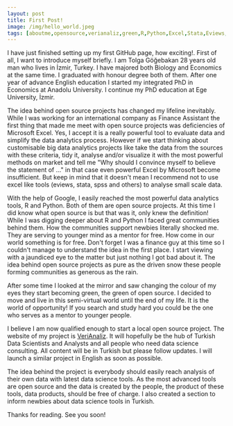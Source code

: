```yaml
---
layout: post
title: First Post!
image: /img/hello_world.jpeg
tags: [aboutme,opensource,verianaliz,green,R,Python,Excel,Stata,Eviews,İzmir]
---
```


I have just finished setting up my first GitHub page, how exciting!. First of all, I want to introduce myself briefly. I am Tolga Göğebakan 28 years old man who lives in İzmir, Turkey. I have majored both Biology and Economics at the same time. I graduated with honour degree both of them. After one year of advance English education I started my integrated PhD in Economics at Anadolu University. I continue my PhD education at Ege University, İzmir.

The idea behind open source projects has changed my lifeline inevitably. While I was working for an international company as Finance Assistant the first thing that made me meet with open source projects was deficiencies of Microsoft Excel. Yes, I accept it is a really powerful tool to evaluate data and simplify the data analytics process. However if we start thinking about customisable big data analytics projects like take the data from the sources with these criteria, tidy it, analyse and/or visualize it with the most powerful methods on market and tell me "Why should I convince myself to believe the statement of ..." in that case even powerful Excel by Microsoft become insufficient. But keep in mind that it doesn't mean I recommend not to use excel like tools (eviews, stata, spss and others) to analyse small scale data.

With the help of Google, I easily reached the most powerful data analytics tools, R and Python. Both of them are open source projects. At this time I did know what open source is but that was it, only knew the definition! While I was digging deeper about R and Python I faced great communities behind them. How the communities support newbies literally shocked me. They are serving to younger mind as a mentor for free. How come in our world something is for free. Don't forget I was a finance guy at this time so I couldn't manage to understand the idea in the first place. I start viewing with a jaundiced eye to the matter but just nothing I got bad about it. The idea behind open source projects as pure as the driven snow these people forming communities as generous as the rain. 

After some time I looked at the mirror and saw changing the colour of my eyes they start becoming green, the green of open source. I decided to move and live in this semi-virtual world until the end of my life. It is the world of opportunity! If you search and study hard you could be the one who serves as a mentor to younger people.

I believe I am now qualified enough to start a local open source project. The website of my project is [VeriAnaliz](https://www.verianaliz.net/). It will hopefully be the hub of Turkish Data Scientists and Analysts and all people who need data science consulting. All content will be in Turkish but please follow updates. I will launch a similar project in English as soon as possible. 

The idea behind the project is everybody should easily reach analysis of their own data with latest data science tools. As the most advanced tools are open source and the data is created by the people, the product of these tools, data products, should be free of charge. I also created a section to inform newbies about data science tools in Turkish. 

Thanks for reading. See you soon!
